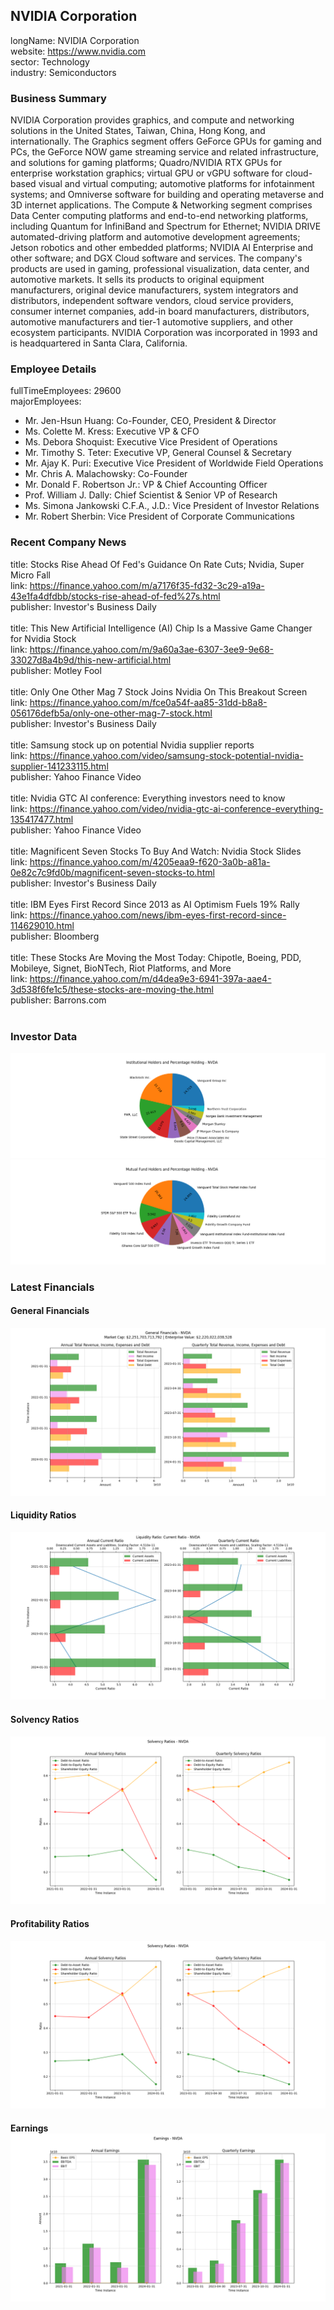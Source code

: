 ## **NVIDIA Corporation**<br>
longName: NVIDIA Corporation<br>
website: https://www.nvidia.com<br>
sector: Technology<br>
industry: Semiconductors<br>

### **Business Summary**<br>
NVIDIA Corporation provides graphics, and compute and networking solutions in the United States, Taiwan, China, Hong Kong, and internationally. The Graphics segment offers GeForce GPUs for gaming and PCs, the GeForce NOW game streaming service and related infrastructure, and solutions for gaming platforms; Quadro/NVIDIA RTX GPUs for enterprise workstation graphics; virtual GPU or vGPU software for cloud-based visual and virtual computing; automotive platforms for infotainment systems; and Omniverse software for building and operating metaverse and 3D internet applications. The Compute & Networking segment comprises Data Center computing platforms and end-to-end networking platforms, including Quantum for InfiniBand and Spectrum for Ethernet; NVIDIA DRIVE automated-driving platform and automotive development agreements; Jetson robotics and other embedded platforms; NVIDIA AI Enterprise and other software; and DGX Cloud software and services. The company's products are used in gaming, professional visualization, data center, and automotive markets. It sells its products to original equipment manufacturers, original device manufacturers, system integrators and distributors, independent software vendors, cloud service providers, consumer internet companies, add-in board manufacturers, distributors, automotive manufacturers and tier-1 automotive suppliers, and other ecosystem participants. NVIDIA Corporation was incorporated in 1993 and is headquartered in Santa Clara, California.
### **Employee Details**<br>
fullTimeEmployees: 29600<br>
majorEmployees:<br>
- Mr. Jen-Hsun  Huang: Co-Founder, CEO, President & Director<br>
- Ms. Colette M. Kress: Executive VP & CFO<br>
- Ms. Debora  Shoquist: Executive Vice President of Operations<br>
- Mr. Timothy S. Teter: Executive VP, General Counsel & Secretary<br>
- Mr. Ajay K. Puri: Executive Vice President of Worldwide Field Operations<br>
- Mr. Chris A. Malachowsky: Co-Founder<br>
- Mr. Donald F. Robertson Jr.: VP & Chief Accounting Officer<br>
- Prof. William J. Dally: Chief Scientist & Senior VP of Research<br>
- Ms. Simona  Jankowski C.F.A., J.D.: Vice President of Investor Relations<br>
- Mr. Robert  Sherbin: Vice President of Corporate Communications<br>
### **Recent Company News**<br>
title: Stocks Rise Ahead Of Fed's Guidance On Rate Cuts; Nvidia, Super Micro Fall<br>
link: https://finance.yahoo.com/m/a7176f35-fd32-3c29-a19a-43e1fa4dfdbb/stocks-rise-ahead-of-fed%27s.html<br>
publisher: Investor's Business Daily<br>
<br>
title: This New Artificial Intelligence (AI) Chip Is a Massive Game Changer for Nvidia Stock<br>
link: https://finance.yahoo.com/m/9a60a3ae-6307-3ee9-9e68-33027d8a4b9d/this-new-artificial.html<br>
publisher: Motley Fool<br>
<br>
title: Only One Other Mag 7 Stock Joins Nvidia On This Breakout Screen<br>
link: https://finance.yahoo.com/m/fce0a54f-aa85-31dd-b8a8-056176defb5a/only-one-other-mag-7-stock.html<br>
publisher: Investor's Business Daily<br>
<br>
title: Samsung stock up on potential Nvidia supplier reports<br>
link: https://finance.yahoo.com/video/samsung-stock-potential-nvidia-supplier-141233115.html<br>
publisher: Yahoo Finance Video<br>
<br>
title: Nvidia GTC AI conference: Everything investors need to know<br>
link: https://finance.yahoo.com/video/nvidia-gtc-ai-conference-everything-135417477.html<br>
publisher: Yahoo Finance Video<br>
<br>
title: Magnificent Seven Stocks To Buy And Watch: Nvidia Stock Slides<br>
link: https://finance.yahoo.com/m/4205eaa9-f620-3a0b-a81a-0e82c7c9fd0b/magnificent-seven-stocks-to.html<br>
publisher: Investor's Business Daily<br>
<br>
title: IBM Eyes First Record Since 2013 as AI Optimism Fuels 19% Rally<br>
link: https://finance.yahoo.com/news/ibm-eyes-first-record-since-114629010.html<br>
publisher: Bloomberg<br>
<br>
title: These Stocks Are Moving the Most Today: Chipotle, Boeing, PDD, Mobileye, Signet, BioNTech, Riot Platforms, and More<br>
link: https://finance.yahoo.com/m/d4dea9e3-6941-397a-aae4-3d538f6fe1c5/these-stocks-are-moving-the.html<br>
publisher: Barrons.com<br>
<br>
### **Investor Data**<br>
![Institutional Holders and Percentage Holding](./ReportMedia/Institutional_Holders_and_Percentage_Holding.png)<br>
![Mutual_Fund_Holders_and_Percentage_Holding](./ReportMedia/Mutual_Fund_Holders_and_Percentage_Holding.png)<br>
### **Latest Financials**<br>
#### General Financials<br>
![General Financials](./ReportMedia/General_Financials.png)<br>
#### Liquidity Ratios<br>
![Current Ratio](./ReportMedia/Current_Ratio.png)<br>
#### Solvency Ratios<br>
![Solvency Ratios](./ReportMedia/Solvency_Ratios.png)<br>
#### Profitability Ratios<br>
![Profitability Ratios](./ReportMedia/Solvency_Ratios.png)<br>
#### Earnings![Earnings](./ReportMedia/Earnings.png)<br>
